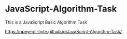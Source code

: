 # JavaScript-Algorithm-Task
This is a JavaScript Basic Algorithm Task 

https://opeyemi-byte.github.io/JavaScript-Algorithm-Task/
